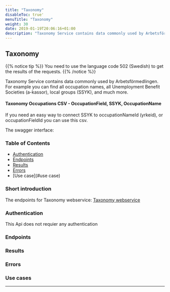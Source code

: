 ```yaml
---
title: "Taxonomy"
disableToc: true'
menuTitle: "Taxonomy"
weight: 30
date: 2019-01-19T20:06:16+01:00
description: "Taxonomy Service contains data commonly used by Arbetsförmedlingen. For example you can find all occupation names, all Unemployment Benefit Societies (a-kassor), local groups (SSYK), and much more."
---
```


## Taxonomy

{{% notice tip %}}
You need to use the language code 502 (Swedish) to get the results of the requests.
{{% /notice %}}


Taxonomy Service contains data commonly used by Arbetsförmedlingen.
For example you can find all occupation names, all Unemployment Benefit Societies (a-kassor), local groups (SSYK), and much more.

#### Taxonomy Occupations CSV - OccupationField, SSYK, OccupationName

If you need an easy way to connect SSYK to occupationNameId (yrkeid), or occupationFieldId you can use this csv.



The swagger interface:



### Table of Contents
* [Authentication](#authentication)
* [Endpoints](#endpoints)
* [Results](#results)
* [Errors](#errors)
* [Use case](#use case)

### Short introduction

The endpoints for Taxonomy webservice:
<a href="http://api.arbetsformedlingen.se/taxonomi/v0/TaxonomiService.asmx?" target="_blank">Taxonomy webservice</a>



### Authentication

This Api does not requier any authentication



### Endpoints




### Results




### Errors




### Use cases
<hr>

